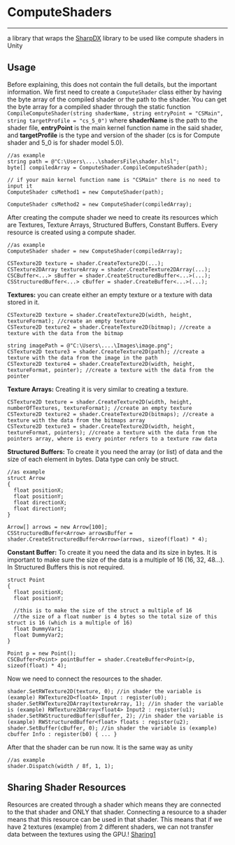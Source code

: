 # ComputeShaders
---

a library that wraps the [SharpDX](https://github.com/sharpdx/SharpDX) library to be used like compute shaders in Unity

## Usage
Before explaining, this does not contain the full details, but the important information. We first need to create a `ComputeShader` class either by having the byte array of the compiled shader or the path to the shader. You can get the byte array for a compiled shader through the static function `CompileComputeShader(string shaderName, string entryPoint = "CSMain", string targetProfile = "cs_5_0")` where **shaderName** is the path to the shader file, **entryPoint** is the main kernel function name in the said shader, and **targetProfile** is the type and version of the shader (cs is for Compute shader and 5_0 is for shader model 5.0).
```
//as example
string path = @"C:\Users\....\shadersFile\shader.hlsl";
byte[] compiledArray = ComputeShader.CompileComputeShader(path);

// if your main kernel function name is "CSMain" there is no need to input it
ComputeShader csMethod1 = new ComputeShader(path); 

ComputeShader csMethod2 = new ComputeShader(compiledArray);

```

After creating the compute shader we need to create its resources which are Textures, Texture Arrays, Structured Buffers, Constant Buffers. Every resource is created using a compute shader.
```
//as example
ComputeShader shader = new ComputeShader(compiledArray);

CSTexture2D texture = shader.CreateTexture2D(...);
CSTexture2DArray textureArray = shader.CreateTexture2DArray(...);
CSCBuffer<...> sBuffer = shader.CreateStructuredBuffer<...>(...);
CSStructuredBuffer<...> cBuffer = shader.CreateBuffer<...>(...);
```

**Textures:** you can create either an empty texture or a texture with data stored in it.
```
CSTexture2D texture = shader.CreateTexture2D(width, height, textureFormat); //create an empty texture
CSTexture2D texture2 = shader.CreateTexture2D(bitmap); //create a texture with the data from the bitmap

string imagePath = @"C:\Users\....\Images\image.png";
CSTexture2D texture3 = shader.CreateTexture2D(path); //create a texture with the data from the image in the path
CSTexture2D texture4 = shader.CreateTexture2D(width, height, textureFormat, pointer); //create a texture with the data from the pointer
```

**Texture Arrays:** Creating it is very similar to creating a texture.
```
CSTexture2D texture = shader.CreateTexture2D(width, height, numberOfTextures, textureFormat); //create an empty texture
CSTexture2D texture2 = shader.CreateTexture2D(bitmaps); //create a texture with the data from the bitmaps array
CSTexture2D texture3 = shader.CreateTexture2D(width, height, textureFormat, pointers); //create a texture with the data from the pointers array, where is every pointer refers to a texture raw data
```

**Structured Buffers:** To create it you need the array (or list) of data and the size of each element in bytes. Data type can only be struct.
```
//as example
struct Arrow
{ 
  float positionX;
  float positionY;
  float directionX;
  float directionY;
}

Arrow[] arrows = new Arrow[100];
CSStructuredBuffer<Arrow> arrowsBuffer = shader.CreateStructuredBuffer<Arrow>(arrows, sizeof(float) * 4);
```

**Constant Buffer:** To create it you need the data and its size in bytes. It is important to make sure the size of the data is a multiple of 16 (16, 32, 48...). In Structured Buffers this is not required.
```
struct Point
{
  float positionX;
  float positionY;
  
  //this is to make the size of the struct a multiple of 16
  //the size of a float number is 4 bytes so the total size of this struct is 16 (which is a multiple of 16)
  float DummyVar1;
  float DummyVar2;
}

Point p = new Point();
CSCBuffer<Point> pointBuffer = shader.CreateBuffer<Point>(p, sizeof(float) * 4);
```
Now we need to connect the resources to the shader.
```
shader.SetRWTexture2D(texture, 0); //in shader the variable is (example) RWTexture2D<float4> Input : register(u0);
shader.SetRWTexture2DArray(textureArray, 1); //in shader the variable is (example) RWTexture2DArray<float4> Input2 : register(u1);
shader.SetRWStructuredBuffer(sBuffer, 2); //in shader the variable is (example) RWStructuredBuffer<float> floats : register(u2);
shader.SetBuffer(cBuffer, 0); //in shader the variable is (example) cbuffer Info : register(b0) { ... }
```
After that the shader can be run now. It is the same way as unity
```
//as example
shader.Dispatch(width / 8f, 1, 1);
```

## Sharing Shader Resources
Resources are created through a shader which means they are connected to the that shader and ONLY that shader. Connecting a resource to a shader means that this resource can be used in that shader. This means that if we have 2 textures (example) from 2 different shaders, we can not transfer data between the textures using the GPU.!
[Sharing1](https://user-images.githubusercontent.com/39702846/203797105-8d1c5189-a170-420b-b8b4-ed48c141e7cf.png)
